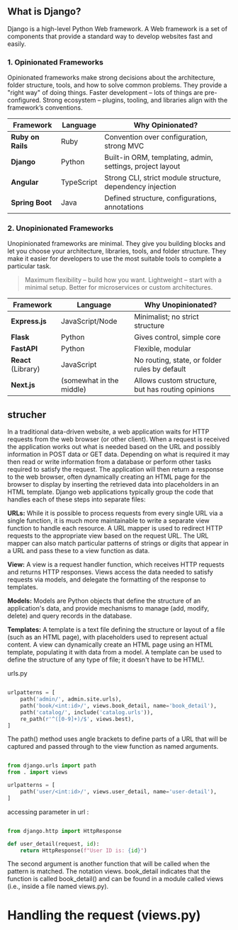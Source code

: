 

## What is Django?

Django is a high-level Python Web framework.  A Web framework is a set of components that provide a standard way to 
develop websites fast and easily. 

###  1. Opinionated Frameworks

Opinionated frameworks make strong decisions about the architecture, folder structure, tools, and how to solve 
common problems. They provide a "right way" of doing things.
Faster development – lots of things are pre-configured.
Strong ecosystem – plugins, tooling, and libraries align with the framework’s conventions.

| Framework         | Language   | Why Opinionated?                                          |
| ----------------- | ---------- | --------------------------------------------------------- |
| **Ruby on Rails** | Ruby       | Convention over configuration, strong MVC                 |
| **Django**        | Python     | Built-in ORM, templating, admin, settings, project layout |
| **Angular**       | TypeScript | Strong CLI, strict module structure, dependency injection |
| **Spring Boot**   | Java       | Defined structure, configurations, annotations            |


###  2. Unopinionated Frameworks

Unopinionated frameworks are minimal. They give you building blocks and let you choose your architecture, 
libraries, tools, and folder structure.
They make it easier for developers to use the most suitable tools to complete a particular task.

>Maximum flexibility – build how you want.
>Lightweight – start with a minimal setup.
>Better for microservices or custom architectures.

| Framework           | Language                 | Why Unopinionated?                                |
| ------------------- | ------------------------ | ------------------------------------------------- |
| **Express.js**      | JavaScript/Node          | Minimalist; no strict structure                   |
| **Flask**           | Python                   | Gives control, simple core                        |
| **FastAPI**         | Python                   | Flexible, modular                                 |
| **React** (Library) | JavaScript               | No routing, state, or folder rules by default     |
| **Next.js**         | (somewhat in the middle) | Allows custom structure, but has routing opinions |

## strucher

In a traditional data-driven website, a web application waits for HTTP requests from the web browser (or other 
client). When a request is received the application works out what is needed based on the URL and possibly 
information in POST data or GET data. Depending on what is required it may then read or write information from a 
database or perform other tasks required to satisfy the request. The application will then return a response to the 
web browser, often dynamically creating an HTML page for the browser to display by inserting the retrieved data 
into placeholders in an HTML template.
Django web applications typically group the code that handles each of these steps into separate files:


**URLs:** While it is possible to process requests from every single URL via a single function, it is much more 
maintainable to write a separate view function to handle each resource. A URL mapper is used to redirect HTTP 
requests to the appropriate view based on the request URL. The URL mapper can also match particular patterns of 
strings or digits that appear in a URL and pass these to a view function as data.

**View:** A view is a request handler function, which receives HTTP requests and returns HTTP responses. Views 
access the data needed to satisfy requests via models, and delegate the formatting of the response to templates.

**Models:** Models are Python objects that define the structure of an application's data, and provide mechanisms to 
manage (add, modify, delete) and query records in the database.

**Templates:** A template is a text file defining the structure or layout of a file (such as an HTML page), with 
placeholders used to represent actual content. A view can dynamically create an HTML page using an HTML template, 
populating it with data from a model. A template can be used to define the structure of any type of file; it 
doesn't have to be HTML!.

urls.py

```python

urlpatterns = [
    path('admin/', admin.site.urls),
    path('book/<int:id>/', views.book_detail, name='book_detail'),
    path('catalog/', include('catalog.urls')),
    re_path(r'^([0-9]+)/$', views.best),
]

```

The path() method uses angle brackets to define parts of a URL that will be captured and passed through to the view 
function as named arguments.

```python

from django.urls import path
from . import views

urlpatterns = [
    path('user/<int:id>/', views.user_detail, name='user-detail'),
]

```

accessing  parameter in url :

```python 

from django.http import HttpResponse

def user_detail(request, id):
    return HttpResponse(f"User ID is: {id}")

```

The second argument is another function that will be called when the pattern is matched. The notation views.
book_detail indicates that the function is called book_detail() and can be found in a module called views (i.e., 
inside a file named views.py).


# Handling the request (views.py)
